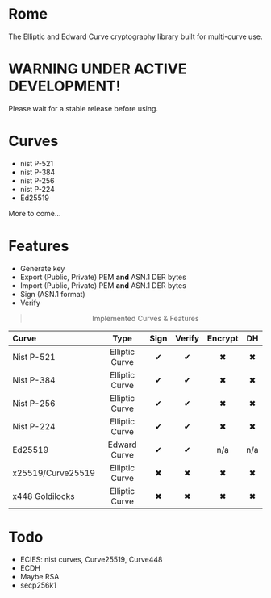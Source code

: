 # Rome

The Elliptic and Edward Curve cryptography library built for multi-curve use.

# WARNING UNDER ACTIVE DEVELOPMENT!

Please wait for a stable release before using.

# Curves

- nist P-521
- nist P-384
- nist P-256
- nist P-224
- Ed25519

More to come...

# Features

- Generate key
- Export (Public, Private) PEM **and** ASN.1 DER bytes
- Import (Public, Private) PEM **and** ASN.1 DER bytes
- Sign (ASN.1 format)
- Verify

<div align=center>

> Implemented Curves & Features

| Curve             |      Type      | Sign | Verify | Encrypt | DH  |
| :---------------- | :------------: | :--: | :----: | :-----: | :-: |
| Nist P-521        | Elliptic Curve |  ✔   |   ✔    |    ✖    |  ✖  |
| Nist P-384        | Elliptic Curve |  ✔   |   ✔    |    ✖    |  ✖  |
| Nist P-256        | Elliptic Curve |  ✔   |   ✔    |    ✖    |  ✖  |
| Nist P-224        | Elliptic Curve |  ✔   |   ✔    |    ✖    |  ✖  |
| Ed25519           |  Edward Curve  |  ✔   |   ✔    |   n/a   | n/a |
| x25519/Curve25519 | Elliptic Curve |  ✖   |   ✖    |    ✖    |  ✖  |
| x448 Goldilocks   | Elliptic Curve |  ✖   |   ✖    |    ✖    |  ✖  |

</div>

# Todo

- ECIES: nist curves, Curve25519, Curve448
- ECDH
- Maybe RSA
- secp256k1
